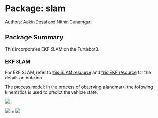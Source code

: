 # Package: slam

Authors: Aakin Desai and Nithin Gunamgari

## Package Summary

This incorporates EKF SLAM on the Turtlebot3.

### EKF SLAM

For EKF SLAM, refer to [this SLAM resource](https://ieeexplore.ieee.org/document/938381) and [this EKF resource](https://www.cs.unc.edu/~welch/media/pdf/kalman_intro.pdf) for the details on notation.

The process model:
In the process of observing a landmark, the following kinematics is used to predict the vehicle state.

<img src="https://render.githubusercontent.com/render/math?math=\dot{x} = Vcos(\phi), \dot{y} = Vsin(\phi), \dot{\phi} = \frac{Vtan(\gamma)}{L}">

<img src="https://render.githubusercontent.com/render/math?math=\left[\begin{array}{c} x(k +1) \\ y(k +1) \\ \phi(k +1) \end{array} \right]"> = <img src="https://render.githubusercontent.com/render/math?math=\left[\begin{array}{c} x(k)+deltaTV(k)cos(\phi) \\ y(k)+deltaTV(k)sin(\phi) \\ \phi(k)+ \frac{deltaTV(k)tan(\gamma)}{L} \end{array} \right]">
